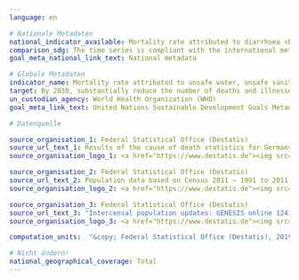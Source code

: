 ```yaml
---
language: en

# Nationale Metadaten
national_indicator_available: Mortality rate attributed to diarrhoea <br> Mortality rate attributed to intestinal nematode infections <br> Mortality rate attributed to protein-energy malnutrition
comparison_sdg: The time series is compliant with the international metadata description.
goal_meta_national_link_text: National metadata

# Globale Metadaten
indicator_name: Mortality rate attributed to unsafe water, unsafe sanitation and lack of hygiene (exposure to unsafe Water, Sanitation and Hygiene for All (WASH) services)
target: By 2030, substantially reduce the number of deaths and illnesses from hazardous chemicals and air, water and soil pollution and contamination
un_custodian_agency: World Health Organization (WHO)
goal_meta_link_text: United Nations Sustainable Development Goals Metadata

# Datenquelle

source_organisation_1: Federal Statistical Office (Destatis)
source_url_text_1: Results of the cause of death statistics for Germany, detailed 4-digit codes of ICD-10 classification (Only available in German)
source_organisation_logo_1: <a href="https://www.destatis.de"><img src="https://g205sdgs.github.io/sdg-indicators/public/LogosEn/destatis.png" alt="Logo Destatis" /></a>

source_organisation_2: Federal Statistical Office (Destatis)
source_url_text_2: Population data based on Census 2011 – 1991 to 2011 (Only available in German)
source_organisation_logo_2: <a href="https://www.destatis.de"><img src="https://g205sdgs.github.io/sdg-indicators/public/LogosEn/destatis.png" alt="Logo Destatis" /></a>

source_organisation_3: Federal Statistical Office (Destatis)
source_url_text_3: "Intercensal population updates: GENESIS online 12411-0003"
source_organisation_logo_3: <a href="https://www.destatis.de"><img src="https://g205sdgs.github.io/sdg-indicators/public/LogosEn/destatis.png" alt="Logo Destatis" /></a>

computation_units:  "&copy; Federal Statistical Office (Destatis), 2019"

# Nicht ändern!
national_geographical_coverage: Total
---
```

